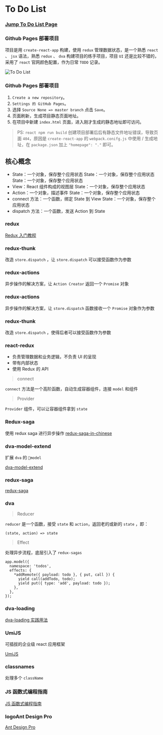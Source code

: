 # To Do List

### [Jump To Do List Page](https://zhanghao-zhoushan.github.io/react-todolist/build/index.html)

### Github Pages 部署项目
项目是用 `create-react-app` 构建，使用 `redux` 管理数据状态，是一个熟悉 `react` 、 `jsx` 语法，熟悉 `redux`  、 `dva` 构建项目的练手项目，项目 `UI` 还是比较不错的，采用了 `react` 官网颜色配置，作为日常 `TODO` 记录。

![To Do List](https://images-cdn.shimo.im/X4lpiQm8dhcEJF87/tolist.jpg!thumbnail)
		
### Github Pages 部署项目

1. `Create a new repository`。
2. `Settings 的 GitHub Pages`。
3. 选择 `Source None => master branch` 点击 `Save`。
4. 页面刷新，生成项目静态页面地址。
5. 在项目中新建 `index.html` 页面，进入刚才生成的静态地址即可访问。

> PS: `react npm run build` 创建项目部署后后有静态文件地址错误，导致页面 `404`，原因是 `create-react-app` 的 `webpack.conifg.js` 中使用 / 生成地址，在 `package.json` 加上 `"homepage": "."` 即可。
 
## 核心概念

* State：一个对象，保存整个应用状态
State：一个对象，保存整个应用状态
State：一个对象，保存整个应用状态
* View：React 组件构成的视图层
State：一个对象，保存整个应用状态
* Action：一个对象，描述事件
State：一个对象，保存整个应用状态
* connect 方法：一个函数，绑定 State 到 View
State：一个对象，保存整个应用状态
* dispatch 方法：一个函数，发送 Action 到 State

### redux

[Redux 入门教程](http://www.ruanyifeng.com/blog/2016/09/redux_tutorial_part_one_basic_usages.html)


### redux-thunk

改造 `store.dispatch` ，让 `store.dispatch` 可以接受函数作为参数

### redux-actions

异步操作的解决方案，让 `Action Creator` 返回一个 `Promise` 对象

### redux-actions

异步操作的解决方案，让 `store.dispatch` 函数接收一个 `Promise` 对象作为参数

### redux-thunk

改造 `store.dispatch` ，使得后者可以接受函数作为参数

### react-redux

- 负责管理数据和业务逻辑，不负责 UI 的呈现
- 带有内部状态
- 使用 Redux 的 API

> connect

`connect` 方法是一个高阶函数，自动生成容器组件，连接 `model` 和组件

> Provider

`Provider` 组件，可以让容器组件拿到 `state`


### Redux-saga

使用 redux saga 进行异步操作
[redux-saga-in-chinese](https://redux-saga-in-chinese.js.org/)

### dva-model-extend

扩展 `dva` 的 `model` 

[dva-model-extend](https://github.com/dvajs/dva-model-extend)

### redux-saga

[redux-saga](https://redux-saga-in-chinese.js.org/)

### dva

> Reducer

`reducer` 是一个函数，接受 `state` 和 `action`，返回老的或新的 `state` ，即：

```
(state, action) => state
```

> Effect

处理异步流程，底层引入了 `redux-sagas` 

```
app.model({
  namespace: 'todos',
  effects: {
    *addRemote({ payload: todo }, { put, call }) {
      yield call(addTodo, todo);
      yield put({ type: 'add', payload: todo });
    },
  },
});
```

### dva-loading

[dva-loading 实践用法](https://www.jianshu.com/p/61fe7a57fad4)

### UmiJS

可插拔的企业级 react 应用框架

[UmiJS](https://umijs.org/guide/with-dva.html#%E7%89%B9%E6%80%A7)

### classnames

处理多个 `className` 

### JS 函数式编程指南

[JS 函数式编程指南](https://github.com/llh911001/mostly-adequate-guide-chinese)


### logoAnt Design Pro

[Ant Design Pro](https://pro.ant.design/docs/router-and-nav)

